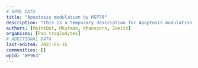 ```yaml
---
# GPML DATA
title: "Apoptosis modulation by HSP70"
description: "This is a temporary description for Apoptosis modulation by HSP70"
authors: [MaintBot, Mkutmon, Khanspers, Eweitz]
organisms: [Pan troglodytes]
# ADDITIONAL DATA
last-edited: 2021-05-16
communities: []
wpid: "WP963"
---
```

